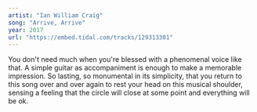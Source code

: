 ```yaml
---
artist: "Ian William Craig" 
song: "Arrive, Arrive"
year: 2017
url: "https://embed.tidal.com/tracks/129313301"
---
```


You don't need much when you're blessed with a phenomenal voice like that. A
simple guitar as accompaniment is enough to make a memorable impression. So
lasting, so monumental in its simplicity, that you return to this song over and
over again to rest your head on this musical shoulder, sensing a feeling that
the circle will close at some point and everything will be ok.
